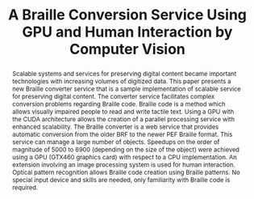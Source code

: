 ---
abstract: Scalable systems and services for preserving digital content became important
  technologies with increasing volumes of digitized data. This paper presents a new
  Braille converter service that is a sample implementation of scalable service for
  preserving digital content. The converter service facilitates complex conversion
  problems regarding Braille code. Braille code is a method which allows visually
  impaired people to read and write tactile text. Using a GPU with the CUDA architecture
  allows the creation of a parallel processing service with enhanced scalability.
  The Braille converter is a web service that provides automatic conversion from the
  older BRF to the newer PEF Braille format. This service can manage a large number
  of objects. Speedups on the order of magnitude of 5000 to 6900 (depending on the
  size of the object) were achieved using a GPU (GTX460 graphics card) with respect
  to a CPU implementation. An extension involving an image processing system is used
  for human interaction. Optical pattern recognition allows Braille code creation
  using Braille patterns. No special input device and skills are needed, only familiarity
  with Braille code is required.
creators:
- Roman Graf
- Reinhold Huber-Mörk
date: null
document_url: https://services.phaidra.univie.ac.at/api/object/o:294245/download
grand_parent: iPRES
institutions: []
keywords:
- singapore
- digital preservation
- cuda
- performance measurement
- information retrieval
- image processing
- haptic i/o
landing_page_url: https://phaidra.univie.ac.at/o:294245
language: eng
layout: publication
license: CC BY-SA 3.0 AT
notes_url: null
parent: iPRES 2011
publication_type: paper
size: 743898
slides_url: null
source_name: iPRES
stream_url: null
title: A Braille Conversion Service Using GPU and Human Interaction by Computer Vision
year: 2011
---